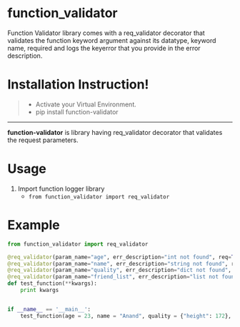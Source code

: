 # function_validator
Function Validator library comes with a req_validator decorator that validates the function keyword argument against its datatype, keyword name, required and logs the keyerror that you provide in the error description.



Installation Instruction!
===================

>- Activate your Virtual Environment.
>- pip install function-validator

----------

**function-validator** is library having req_validator decorator that validates the request parameters.

# Usage

 1. Import function logger library
	 -  `from function_validator import req_validator`

# Example

```python
from function_validator import req_validator

@req_validator(param_name="age", err_description="int not found", req=True, var_type=int)
@req_validator(param_name="name", err_description="string not found", req=True, var_type=basestring)
@req_validator(param_name="quality", err_description="dict not found", req=True, var_type=dict)
@req_validator(param_name="friend_list", err_description="list not found", req=True, var_type=list)
def test_function(**kwargs):
    print kwargs


if __name__ == '__main__':
    test_function(age = 23, name = "Anand", quality = {"height": 172}, friend_list = ["anand"])
```
